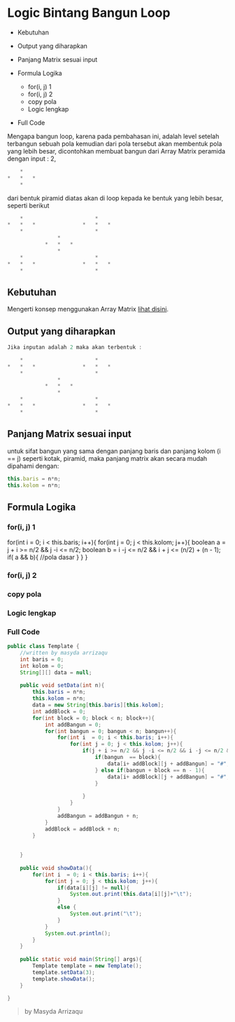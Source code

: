 # Logic Bintang Bangun Loop
* 	Kebutuhan
*	Output yang diharapkan
* 	Panjang Matrix sesuai input 
* 	Formula Logika
	* 	for(i, j) 1
	* 	for(i, j) 2
	* 	copy pola
	* 	Logic lengkap
	
* Full Code 

Mengapa bangun loop, karena pada pembahasan ini, adalah level setelah terbangun sebuah pola kemudian dari pola tersebut akan membentuk pola yang lebih besar, dicontohkan membuat bangun dari Array Matrix peramida dengan input : 2,
```js
	*		
*	*	*	
	*	
```

dari bentuk piramid diatas akan di loop kepada ke bentuk yang lebih besar, seperti berikut 
```js
	*						*	
*	*	*				*	*	*
	*						*	
				*				
			*	*	*			
				*				
	*						*	
*	*	*				*	*	*
	*						*	

```

## Kebutuhan
Mengerti konsep menggunakan Array Matrix [lihat disini](https://arrizaqu.github.io/logic/template).
	
## Output yang diharapkan
```java
Jika inputan adalah 2 maka akan terbentuk : 

	*						*	
*	*	*				*	*	*
	*						*	
				*				
			*	*	*			
				*				
	*						*	
*	*	*				*	*	*
	*						*	
```
## Panjang Matrix sesuai input
untuk sifat bangun yang sama dengan panjang baris dan panjang kolom (i == j) seperti kotak, piramid, maka panjang matrix akan secara mudah dipahami dengan:
```js
this.baris = n*n;
this.kolom = n*n;
```

## Formula Logika
### for(i, j) 1
for(int i  = 0; i < this.baris; i++){
	for(int j = 0; j < this.kolom; j++){
	boolean a = j + i >= n/2 && j -i <= n/2;
	boolean b = i -j <= n/2 && i + j <= (n/2) + (n - 1);
		if( a && b){
		//pola dasar
		}
	}
}

### for(i, j) 2
### copy pola
### Logic lengkap

### Full Code 
```java
public class Template {
	//written by masyda arrizaqu
	int baris = 0;
	int kolom = 0;
	String[][] data = null;
	
	public void setData(int n){
		this.baris = n*n;
		this.kolom = n*n;
		data = new String[this.baris][this.kolom];
		int addBlock = 0;
		for(int block = 0; block < n; block++){
			int addBangun = 0;
			for(int bangun = 0; bangun < n; bangun++){
				for(int i  = 0; i < this.baris; i++){
					for(int j = 0; j < this.kolom; j++){
						if(j + i >= n/2 && j -i <= n/2 && i -j <= n/2 && i + j <= (n/2) + (n - 1)){
							if(bangun  == block){
								data[i+ addBlock][j + addBangun] = "#";
							} else if(bangun + block == n - 1){
								data[i+ addBlock][j + addBangun] = "#";
							}
							
						}	
					}
				}
				addBangun = addBangun + n;
			}
			addBlock = addBlock + n;
		}
		
		
	}
	
	public void showData(){
		for(int i  = 0; i < this.baris; i++){
			for(int j = 0; j < this.kolom; j++){
				if(data[i][j] != null){
					System.out.print(this.data[i][j]+"\t");
				}
				else {
					System.out.print("\t");
				}
			}
			System.out.println();
		}
	}
	
	public static void main(String[] args){
		Template template = new Template();
		template.setData(3);
		template.showData();
	}

}

```

> by Masyda Arrizaqu 